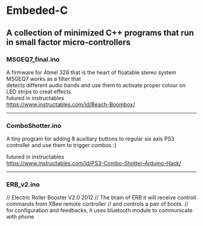 # Embeded-C
A collection of minimized C++ programs that run in small factor micro-controllers
---
### MSGEQ7_final.ino
A firmware for Atmel 328 that is the heart of floatable stereo system MSGEQ7 works as a filter that  
detects different audio bands and use them to activate proper colour on LED strips to creat effects.  
futured in instructables  
https://www.instructables.com/id/Beach-Boombox/

---
### ComboShotter.ino
A tiny program for adding 8 auxiliary buttons to regular six axis PS3 controller and use them to trigger combos :)  

futured in instructables  
https://www.instructables.com/id/PS3-Combo-Shotter-Arduino-Hack/

---
### ERB_v2.ino
// Electric Roller Booster V2.0 2012
// The brain of ERB it will receive controll commands from XBee remote controller
// and controls a pair of boots. 
// for configuration and feedbacks, it uses bluetooth module to communicate with phone 
